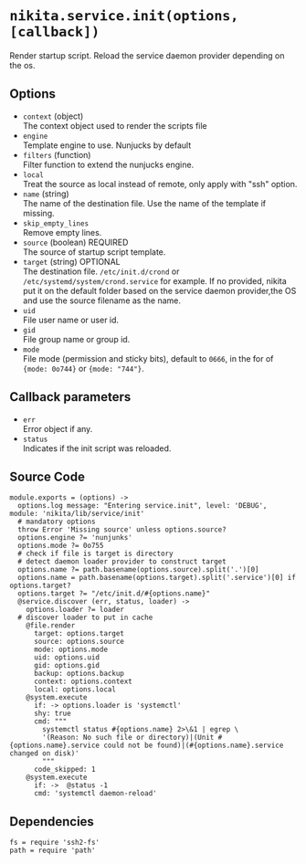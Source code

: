
# `nikita.service.init(options, [callback])`

Render startup script.
Reload the service daemon provider depending on the os.

## Options

* `context` (object)   
  The context object used to render the scripts file
* `engine`   
  Template engine to use. Nunjucks by default   
* `filters` (function)   
  Filter function to extend the nunjucks engine.   
* `local`   
  Treat the source as local instead of remote, only apply with "ssh"
  option.   
* `name` (string)   
  The name of the destination file. Use the name of the template if missing.
* `skip_empty_lines`   
  Remove empty lines.   
* `source` (boolean) REQUIRED   
  The source of startup script template.   
* `target` (string) OPTIONAL   
  The destination file. `/etc/init.d/crond` or `/etc/systemd/system/crond.service` for example.
  If no provided, nikita put it on the default folder based on the service daemon
  provider,the OS and use the source filename as the name.
* `uid`   
  File user name or user id.   
* `gid`   
  File group name or group id.   
* `mode`   
  File mode (permission and sticky bits), default to `0666`, in the for of
  `{mode: 0o744}` or `{mode: "744"}`.   

## Callback parameters

* `err`   
  Error object if any.   
* `status`   
  Indicates if the init script was reloaded.   

## Source Code
    
    module.exports = (options) ->
      options.log message: "Entering service.init", level: 'DEBUG', module: 'nikita/lib/service/init'
      # mandatory options
      throw Error 'Missing source' unless options.source?
      options.engine ?= 'nunjunks'
      options.mode ?= 0o755
      # check if file is target is directory
      # detect daemon loader provider to construct target
      options.name ?= path.basename(options.source).split('.')[0]
      options.name = path.basename(options.target).split('.service')[0] if options.target?
      options.target ?= "/etc/init.d/#{options.name}"
      @service.discover (err, status, loader) -> 
        options.loader ?= loader
      # discover loader to put in cache
        @file.render 
          target: options.target
          source: options.source
          mode: options.mode
          uid: options.uid
          gid: options.gid
          backup: options.backup
          context: options.context
          local: options.local
        @system.execute
          if: -> options.loader is 'systemctl'
          shy: true
          cmd: """
            systemctl status #{options.name} 2>\&1 | egrep \
            '(Reason: No such file or directory)|(Unit #{options.name}.service could not be found)|(#{options.name}.service changed on disk)'
            """
          code_skipped: 1
        @system.execute
          if: ->  @status -1
          cmd: 'systemctl daemon-reload'

## Dependencies
    
    fs = require 'ssh2-fs'
    path = require 'path'

[sysvinit vs systemd]:(https://www.digitalocean.com/community/tutorials/how-to-configure-a-linux-service-to-start-automatically-after-a-crash-or-reboot-part-2-reference)
